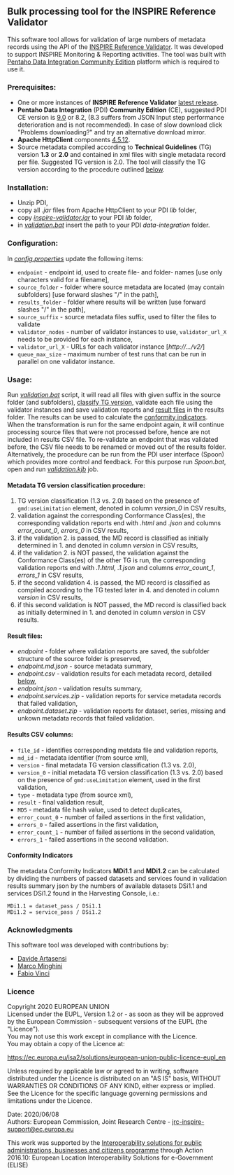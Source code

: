 ## Bulk processing tool for the INSPIRE Reference Validator
This software tool allows for validation of large numbers of metadata records using the API of the [INSPIRE Reference Validator](https://inspire.ec.europa.eu/validator/about/). It was developed to support INSPIRE Monitoring & Reporting activities. The tool was built with [Pentaho Data Integration Community Edition](https://community.hitachivantara.com/s/article/data-integration-kettle) platform which is required to use it.

### Prerequisites:
- One or more instances of **INSPIRE Reference Validator** [latest release](https://github.com/inspire-eu-validation/community/releases/latest).
- **Pentaho Data Integration** (PDI) **Community Edition** (CE), suggested PDI CE version is [9.0](https://sourceforge.net/projects/pentaho/files/Pentaho%209.0/client-tools/pdi-ce-9.0.0.0-423.zip/download) or 8.2, (8.3 suffers from JSON Input step performance deterioration and is not recommended). In case of slow download click "Problems downloading?" and try an alternative download mirror.
- **Apache HttpClient** components [4.5.12](https://downloads.apache.org/httpcomponents/httpclient/binary/httpcomponents-client-4.5.12-bin.zip).
- Source metadata compiled according to **Technical Guidelines** (TG) version **1.3** or **2.0** and contained in xml files with single metadata record per file. Suggested TG version is 2.0. The tool will classify the TG version according to the procedure outlined [below](#metadata-tg-version-classification-procedure). 

### Installation:
- Unzip PDI,
- copy all *.jar* files from Apache HttpClient to your PDI *lib* folder,
- copy [*inspire-validator.jar*](inspire-validator.jar) to your PDI *lib* folder,
- in [*validation.bat*](validation.bat) insert the path to your PDI *data-integration* folder.

### Configuration:
In [*config.properties*](pdi/config.properties) update the following items:
- `endpoint` - endpoint id, used to create file- and folder- names [use only characters valid for a filename],
- `source_folder` - folder where source metadata are located (may contain subfolders) [use forward slashes "/" in the path],
- `results_folder` - folder where results will be written [use forward slashes "/" in the path],
- `source_suffix` - source metadata files suffix, used to filter the files to validate
- `validator_nodes` - number of validator instances to use, `validator_url_X` needs to be provided for each instance,
- `validator_url_X` - URLs for each validator instance [*http://.../v2/*]
- `queue_max_size` - maximum number of test runs that can be run in parallel on one validator instance.

### Usage:
Run [*validation.bat*](validation.bat) script, it will read all files with given suffix in the source folder (and subfolders), [classify TG version](#metadata-tg-version-classification-procedure), validate each file using the validator instances and save validation reports and [result files](#result-files) in the results folder. The results can be used to calculate the [conformity indicators](#conformity-indicators).  
When the transformation is run for the same endpoint again, it will continue processing source files that were not processed before, hence are not included in results CSV file. To re-validate an endpoint that was validated before, the CSV file needs to be renamed or moved out of the results folder.  
Alternatively, the procedure can be run from the PDI user interface (Spoon) which provides more control and feedback. For this purpose run *Spoon.bat*, open and run [*validation.kjb*](pdi/validation.kjb) job.

#### Metadata TG version classification procedure:
1. TG version classification (1.3 vs. 2.0) based on the presence of `gmd:useLimitation` element, denoted in column *version_0* in CSV results,
2. validation against the corresponding Conformance Class(es), the corresponding validation reports end with *.html* and *.json* and columns *error_count_0*, *errors_0* in CSV results,
3. if the validation 2. is passed, the MD record is classified as initially determined in 1. and denoted in column *version* in CSV results,
4. if the validation 2. is NOT passed, the validation against the Conformance Class(es) of the other TG is run, the corresponding validation reports end with *.1.html*, *.1.json* and columns *error_count_1*, *errors_1* in CSV results,
5. if the second validation 4. is passed, the MD record is classified as compiled according to the TG tested later in 4. and denoted in column *version* in CSV results,
6. if this second validation is NOT passed, the MD record is classified back as initially determined in 1. and denoted in column *version* in CSV results.

#### Result files:
- *endpoint* - folder where validation reports are saved, the subfolder structure of the source folder is preserved,
- *endpoint.md.json* - source metadata summary,
- *endpoint.csv* - validation results for each metadata record, detailed [below](#results-csv-columns),
- *endpoint.json* - validation results summary,
- *endpoint.services.zip* - validation reports for service metadata records that failed validation,
- *endpoint.dataset.zip* - validation reports for dataset, series, missing and unkown metadata records that failed validation.

#### Results CSV columns:
- `file_id` - identifies corresponding metdata file and validation reports,
- `md_id` - metadata identifier (from source xml),
- `version` - final metadata TG version classification (1.3 vs. 2.0),
- `version_0` - initial metadata TG version classification (1.3 vs. 2.0) based on the presence of `gmd:useLimitation` element, used in the first validation,
- `type` - metadata type (from source xml),
- `result` - final validation result,
- `MD5` - metadata file hash value, used to detect duplicates,
- `error_count_0` - number of failed assertions in the first validation,
- `errors_0` - failed assertions in the first validation,
- `error_count_1` - number of failed assertions in the second validation,
- `errors_1` - failed assertions in the second validation.

#### Conformity Indicators
The metadata Conformity Indicators **MDi1.1** and **MDi1.2** can be calculated by dividing the numbers of passed datasets and services found in validation results summary json by the numbers of available datasets DSi1.1 and services DSi1.2 found in the Harvesting Console, i.e.:
```
MDi1.1 = dataset_pass / DSi1.1
MDi1.2 = service_pass / DSi1.2
```

### Acknowledgments
This software tool was developed with contributions by:
- [Davide Artasensi](https://github.com/dartasensi)
- [Marco Minghini](https://github.com/MarcoMinghini)
- [Fabio Vinci](https://github.com/fabiovin)

### Licence
Copyright 2020 EUROPEAN UNION  
Licensed under the EUPL, Version 1.2 or - as soon as they will be approved by the European Commission - subsequent versions of the EUPL (the "Licence").  
You may not use this work except in compliance with the Licence.  
You may obtain a copy of the Licence at:

https://ec.europa.eu/isa2/solutions/european-union-public-licence-eupl_en

Unless required by applicable law or agreed to in writing, software distributed under the Licence is distributed on an "AS IS" basis, WITHOUT WARRANTIES OR CONDITIONS OF ANY KIND, either express or implied.  
See the Licence for the specific language governing permissions and limitations under the Licence.

Date: 2020/06/08  
Authors: European Commission, Joint Research Centre - jrc-inspire-support@ec.europa.eu

This work was supported by the [Interoperability solutions for public administrations, businesses and citizens programme](http://ec.europa.eu/isa2)
through Action 2016.10: European Location Interoperability Solutions for e-Government (ELISE)

